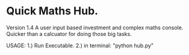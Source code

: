 # Quick Maths Hub.
Version 1.4
A user input based investment and complex maths console. Quicker than a calcuator for doing those big tasks.

USAGE:
    1.) Run Executable.
    2.) in terminal: "python hub.py"